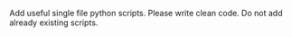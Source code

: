 Add useful single file python scripts.
Please write clean code.
Do not add already existing scripts.
